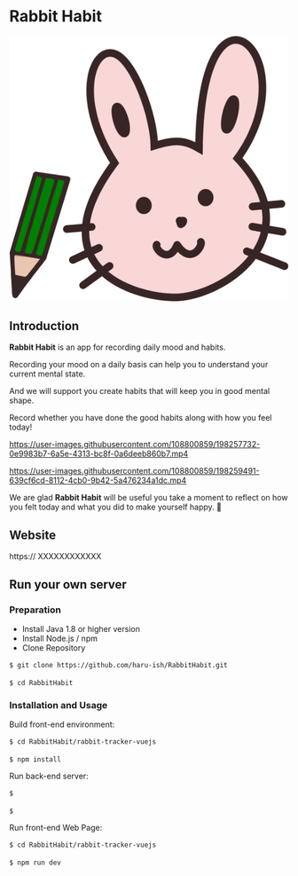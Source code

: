 # Rabbit Habit
![RabbitHabit-Logo](https://github.com/haru-ish/RabbitHabit/blob/master/frontend/src/assets/images/rabbit.svg)

## Introduction
**Rabbit Habit** is an app for recording daily mood and habits.

Recording your mood on a daily basis can help you to understand your current mental state.

And we will support you create habits that will keep you in good mental shape.

Record whether you have done the good habits along with how you feel today!

https://user-images.githubusercontent.com/108800859/198257732-0e9983b7-6a5e-4313-bc8f-0a6deeb860b7.mp4



https://user-images.githubusercontent.com/108800859/198259491-639cf6cd-8112-4cb0-9b42-5a476234a1dc.mp4



We are glad **Rabbit Habit** will be useful you take a moment to reflect on how you felt today and what you did to make yourself happy. :green_heart:

## Website

https:// XXXXXXXXXXXX

## Run your own server

### Preparation
- Install  Java 1.8 or higher version
- Install Node.js / npm
- Clone Repository
```
$ git clone https://github.com/haru-ish/RabbitHabit.git
  
$ cd RabbitHabit
```
### Installation and Usage
Build front-end environment:
```
$ cd RabbitHabit/rabbit-tracker-vuejs

$ npm install
```
Run back-end server:
```
$ 

$ 
```
Run front-end Web Page:
```
$ cd RabbitHabit/rabbit-tracker-vuejs

$ npm run dev
```





